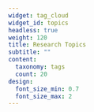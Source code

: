 ```yaml
---
widget: tag_cloud
widget_id: topics
headless: true
weight: 120
title: Research Topics
subtitle: ""
content:
  taxonomy: tags
  count: 20
design:
  font_size_min: 0.7
  font_size_max: 2
---
```

